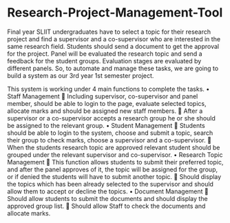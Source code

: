 # Research-Project-Management-Tool

Final year SLIIT undergraduates have to select a topic for their research project and find a supervisor and a co-supervisor who are interested in the same research field. Students should send a document to get the approval for the project. Panel will be evaluated the research topic and send a feedback for the student groups. Evaluation stages are evaluated by different panels. So, to automate and manage these tasks, we are going to build a system as our 3rd year 1st semester project.

This system is working under 4 main functions to complete the tasks.
•	Staff  Management 
	Including supervisor, co-supervisor and panel member, should be able to login to the page, evaluate selected topics, allocate marks and should be assigned new staff members.
	After a supervisor or a co-supervisor accepts a research group he or she should be assigned to the relevant group.
•	Student Management
	Students should be able to login to the system, choose and submit a topic, search their group to check marks, choose a supervisor and a co-supervisor.
	When the students research topic are approved relevant student should be grouped under the relevant supervisor and co-supervisor.
•	Research Topic Management
	This function allows students to submit their preferred topic, and after the panel approves of it, the topic will be assigned for the group, or if denied the students will have to submit another topic.
	Should display the topics which has been already selected to the supervisor and should allow them to accept or decline the topics.
•	Document Management
	Should allow students to submit the documents and should display the approved group list.
	Should allow Staff to check the documents and allocate marks.

